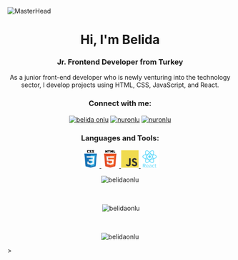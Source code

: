 ![MasterHead](https://as1.ftcdn.net/v2/jpg/03/32/21/56/1000_F_332215667_FRtsNh6JCtsstNqBlLmiP5dixFFWNJfS.jpg)
 
<h1 align="center">Hi, I'm Belida </h1>
<h3 align="center">Jr. Frontend Developer from Turkey</h3>
<p align="center">As a junior front-end developer who is newly venturing into the technology sector, I develop
projects using HTML, CSS, JavaScript, and React.</p>

<h3 align="center">Connect with me:</h3>
<p align="center">
<a href="https://linkedin.com/in/belida onlu" target="blank"><img align="center" src="https://raw.githubusercontent.com/rahuldkjain/github-profile-readme-generator/master/src/images/icons/Social/linked-in-alt.svg" alt="belida onlu" height="30" width="40" /></a>
<a href="https://medium.com/belidaonlu" target="blank"><img align="center" src="https://raw.githubusercontent.com/rahuldkjain/github-profile-readme-generator/master/src/images/icons/Social/medium.svg" alt="nuronlu" height="30" width="40" /></a>
<a href="https://www.hackerrank.com/belidaonlu" target="blank"><img align="center" src="https://raw.githubusercontent.com/rahuldkjain/github-profile-readme-generator/master/src/images/icons/Social/hackerrank.svg" alt="nuronlu" height="30" width="40" /></a>
</p>

<h3 align="center">Languages and Tools:</h3>
<p align="center"> <a href="https://www.w3schools.com/css/" target="_blank" rel="noreferrer"> <img src="https://raw.githubusercontent.com/devicons/devicon/master/icons/css3/css3-original-wordmark.svg" alt="css3" width="40" height="40"/> </a> <a href="https://www.w3.org/html/" target="_blank" rel="noreferrer"> <img src="https://raw.githubusercontent.com/devicons/devicon/master/icons/html5/html5-original-wordmark.svg" alt="html5" width="40" height="40"/> </a> <a href="https://developer.mozilla.org/en-US/docs/Web/JavaScript" target="_blank" rel="noreferrer"> <img src="https://raw.githubusercontent.com/devicons/devicon/master/icons/javascript/javascript-original.svg" alt="javascript" width="40" height="40"/> </a> <a href="https://reactjs.org/" target="_blank" rel="noreferrer"> <img src="https://raw.githubusercontent.com/devicons/devicon/master/icons/react/react-original-wordmark.svg" alt="react" width="40" height="40"/> </a> 
</p>

<div align="center">
<p><img align="center" src="https://github-readme-stats.vercel.app/api/top-langs?username=belidaonlu&show_icons=true&locale=en&layout=compact" alt="belidaonlu" /></p>
<br>
<p>&nbsp;<img align="center" src="https://github-readme-stats.vercel.app/api?username=belidaonlu&show_icons=true&locale=en" alt="belidaonlu" /></p>
<br>
<p><img align="center" src="https://github-readme-streak-stats.herokuapp.com/?user=belidaonlu&" alt="belidaonlu" /></p>
</div>>



